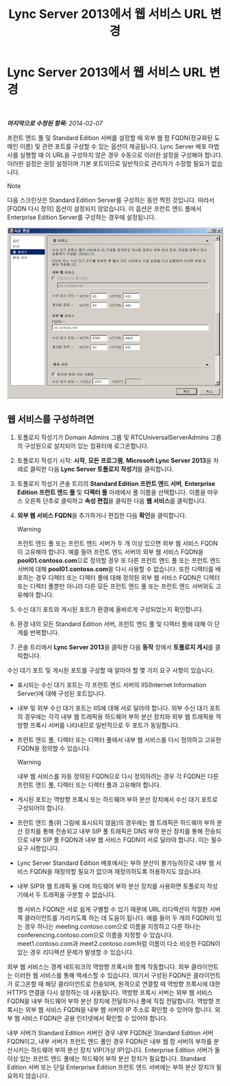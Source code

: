 ﻿---
title: Lync Server 2013에서 웹 서비스 URL 변경
TOCTitle: Lync Server 2013에서 웹 서비스 URL 변경
ms:assetid: 4cee37c0-3b99-4207-997f-bf4229d760c0
ms:mtpsurl: https://technet.microsoft.com/ko-kr/library/Gg520992(v=OCS.15)
ms:contentKeyID: 49303582
ms.date: 08/10/2015
mtps_version: v=OCS.15
ms.translationtype: HT
---

# Lync Server 2013에서 웹 서비스 URL 변경

 

_**마지막으로 수정된 항목:** 2014-02-07_

프런트 엔드 풀 및 Standard Edition 서버를 설정할 때 외부 웹 팜 FQDN(정규화된 도메인 이름) 및 관련 포트를 구성할 수 있는 옵션이 제공됩니다. Lync Server 배포 마법사를 실행할 때 이 URL을 구성하지 않은 경우 수동으로 이러한 설정을 구성해야 합니다. 이러한 설정은 권장 설정이며 기본 포트이므로 일반적으로 관리자가 수정할 필요가 없습니다.


> [!NOTE]
> 다음 스크린샷은 Standard Edition Server를 구성하는 동안 찍힌 것입니다. 따라서 [FQDN 다시 정의] 옵션이 설정되지 않았습니다. 이 옵션은 프런트 엔드 풀에서 Enterprise Edition Server를 구성하는 경우에 설정됩니다.



![웹 서비스 풀 설정 편집](images/Gg520992.fbdf5cc9-479a-463f-bb1d-53575ecdfc9d(OCS.15).jpg "웹 서비스 풀 설정 편집")

## 웹 서비스를 구성하려면

1.  토폴로지 작성기가 Domain Admins 그룹 및 RTCUniversalServerAdmins 그룹의 구성원으로 설치되어 있는 컴퓨터에 로그온합니다.

2.  토폴로지 작성기 시작: **시작**, **모든 프로그램**, **Microsoft Lync Server 2013**을 차례로 클릭한 다음 **Lync Server 토폴로지 작성기**를 클릭합니다.

3.  토폴로지 작성기 콘솔 트리의 **Standard Edition 프런트 엔드 서버**, **Enterprise Edition 프런트 엔드 풀** 및 **디렉터 풀** 아래에서 풀 이름을 선택합니다. 이름을 마우스 오른쪽 단추로 클릭하고 **속성 편집**을 클릭한 다음 **웹 서비스**를 클릭합니다.

4.  **외부 웹 서비스 FQDN**을 추가하거나 편집한 다음 **확인**을 클릭합니다.
    

    > [!WARNING]
    > 프런트 엔드 풀 또는 프런트 엔드 서버가 두 개 이상 있으면 외부 웹 서비스 FQDN이 고유해야 합니다. 예를 들어 프런트 엔드 서버의 외부 웹 서비스 FQDN을 <STRONG>pool01.contoso.com</STRONG>으로 정의할 경우 또 다른 프런트 엔드 풀 또는 프런트 엔드 서버에 대해 <STRONG>pool01.contoso.com</STRONG>을 다시 사용할 수 없습니다. 또한 디렉터를 배포하는 경우 디렉터 또는 디렉터 풀에 대해 정의된 외부 웹 서비스 FQDN은 디렉터 또는 디렉터 풀뿐만 아니라 다른 모든 프런트 엔드 풀 또는 프런트 엔드 서버와도 고유해야 합니다.



5.  수신 대기 포트와 게시된 포트가 환경에 올바르게 구성되었는지 확인합니다.

6.  환경 내의 모든 Standard Edition 서버, 프런트 엔드 풀 및 디렉터 풀에 대해 이 단계를 반복합니다.

7.  콘솔 트리에서 **Lync Server 2013**을 클릭한 다음 **동작** 창에서 **토폴로지 게시**를 클릭합니다.

수신 대기 포트 및 게시된 포트를 구성할 때 알아야 할 몇 가지 요구 사항이 있습니다.

  - 표시되는 수신 대기 포트는 각 프런트 엔드 서버의 IIS(Internet Information Server)에 대해 구성된 포트입니다.

  - 내부 및 외부 수신 대기 포트는 IIS에 대해 서로 달라야 합니다. 외부 수신 대기 포트의 경우에는 각각 내부 웹 트래픽용 하드웨어 부하 분산 장치와 외부 웹 트래픽용 역방향 프록시 서버를 나타내므로 일반적으로 두 포트가 동일합니다.

  - 프런트 엔드 풀, 디렉터 또는 디렉터 풀에서 내부 웹 서비스를 다시 정의하고 고유한 FQDN을 정의할 수 있습니다.
    

    > [!WARNING]
    > 내부 웹 서비스를 자동 정의된 FQDN으로 다시 정의하려는 경우 각 FQDN은 다른 프런트 엔드 풀, 디렉터 또는 디렉터 풀과 고유해야 합니다.



  - 게시된 포트는 역방향 프록시 또는 하드웨어 부하 분산 장치에서 수신 대기 포트로 구성되어야 합니다.

  - 프런트 엔드 풀(위 그림에 표시되지 않음)의 경우에는 웹 트래픽은 하드웨어 부하 분산 장치를 통해 전송되고 내부 SIP 풀 트래픽은 DNS 부하 분산 장치를 통해 전송되므로 내부 SIP 풀 FQDN과 내부 웹 서비스 FQDN이 서로 달라야 합니다. 이는 필수 요구 사항입니다.

  - Lync Server Standard Edition 배포에서는 부하 분산이 불가능하므로 내부 웹 서비스 FQDN을 재정의할 필요가 없으며 재정의하도록 허용하지도 않습니다.

  - 내부 SIP와 웹 트래픽 둘 다에 하드웨어 부하 분산 장치를 사용하면 토폴로지 작성기에서 두 트래픽을 구분할 수 없습니다.
    
    웹 서비스 FQDN은 서로 쉽게 구별할 수 있기 때문에 URL 리디렉션이 적절한 서버 쪽 클라이언트를 가리키도록 하는 데 도움이 됩니다. 예를 들어 두 개의 FQDN이 있는 경우 하나는 meeting.contoso.com으로 이름을 지정하고 다른 하나는 conferencing.contoso.com으로 이름을 지정할 수 있습니다. meet1.contoso.com과 meet2.contoso.com처럼 이름이 다소 비슷한 FQDN이 있는 경우 리디렉션 문제가 발생할 수 있습니다.

외부 웹 서비스는 경계 네트워크의 역방향 프록시와 함께 작동합니다. 외부 클라이언트는 이러한 웹 서비스를 통해 액세스할 수 있습니다. 여기서 구성된 FQDN은 클라이언트가 로그온할 때 해당 클라이언트로 전송되며, 원격으로 연결할 때 역방향 프록시에 대한 HTTPS 연결을 다시 설정하는 데 사용됩니다. 역방향 프록시 서버는 외부 웹 서비스 FQDN을 내부 하드웨어 부하 분산 장치에 전달하거나 풀에 직접 전달합니다. 역방향 프록시는 외부 웹 서비스 FQDN을 내부 웹 서버의 IP 주소로 확인할 수 있어야 합니다. 외부 웹 서비스 FQDN은 공용 인터넷에서 확인할 수 있어야 합니다.

내부 서버가 Standard Edition 서버인 경우 내부 FQDN은 Standard Edition 서버 FQDN이고, 내부 서버가 프런트 엔드 풀인 경우 FQDN은 내부 웹 팜 서버의 부하를 분산시키는 하드웨어 부하 분산 장치 VIP(가상 IP)입니다. Enterprise Edition 서버가 둘 이상 있는 프런트 엔드 풀에는 하드웨어 부하 분산 장치가 필요합니다. Standard Edition 서버 또는 단일 Enterprise Edition 프런트 엔드 서버에는 부하 분산 장치가 필요하지 않습니다.

